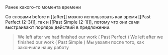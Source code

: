Ранее какого-то момента времени

Со словами before и [[after]] можно использовать как время [[Past Perfect (2-3)]], так и [[Past Simple (2-1)]], потому что они сами выстраивают порядок действий в предложении.

>We left after we had finished our work ( Past Perfect ) 
We left after we finished our work ( Past Simple )
Мы уехали после того, как закончили нашу работу